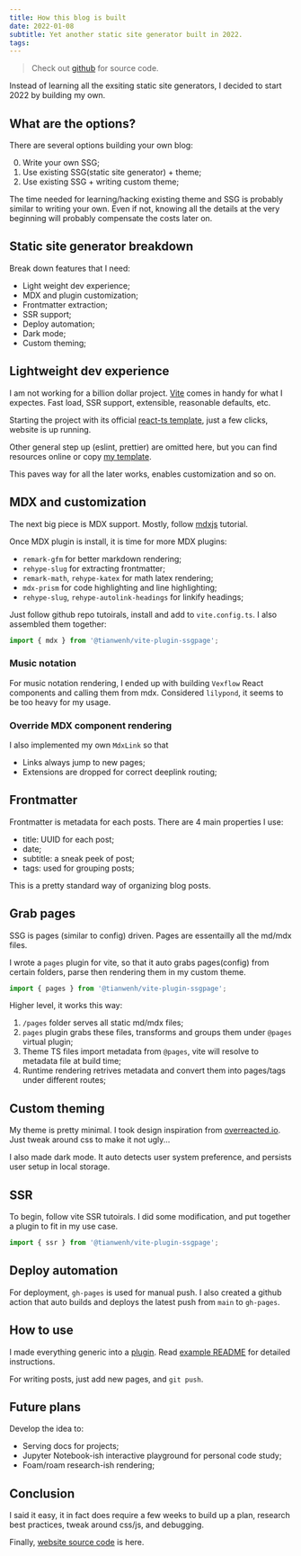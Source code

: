 ```yaml
---
title: How this blog is built
date: 2022-01-08
subtitle: Yet another static site generator built in 2022.
tags:
---
```


> Check out [github](https://github.com/tianwenh/tianwenh.github.io) for source code.

Instead of learning all the exsiting static site generators, I decided to start 2022 by building my own.

## What are the options?

There are several options building your own blog:

0. Write your own SSG;
1. Use existing SSG(static site generator) + theme;
2. Use existing SSG + writing custom theme;

The time needed for learning/hacking existing theme and SSG is probably similar to writing your own. Even if not, knowing all the details at the very beginning will probably compensate the costs later on.

## Static site generator breakdown

Break down features that I need:

- Light weight dev experience;
- MDX and plugin customization;
- Frontmatter extraction;
- SSR support;
- Deploy automation;
- Dark mode;
- Custom theming;

## Lightweight dev experience

I am not working for a billion dollar project. [Vite](https://vitejs.dev/) comes in handy for what I expectes. Fast load, SSR support, extensible, reasonable defaults, etc.

Starting the project with its official [react-ts template](https://vitejs.dev/guide/#trying-vite-online), just a few clicks, website is up running.

Other general step up (eslint, prettier) are omitted here, but you can find resources online or copy [my template](https://github.com/tianwenh/vite-template).

This paves way for all the later works, enables customization and so on.

## MDX and customization

The next big piece is MDX support. Mostly, follow [mdxjs](https://mdxjs.com/) tutorial.

Once MDX plugin is install, it is time for more MDX plugins:

- `remark-gfm` for better markdown rendering;
- `rehype-slug` for extracting frontmatter;
- `remark-math`, `rehype-katex` for math latex rendering;
- `mdx-prism` for code highlighting and line highlighting;
- `rehype-slug`, `rehype-autolink-headings` for linkify headings;

Just follow github repo tutoirals, install and add to `vite.config.ts`. I also assembled them together:

```ts
import { mdx } from '@tianwenh/vite-plugin-ssgpage';
```

### Music notation

For music notation rendering, I ended up with building `Vexflow` React components and calling them from mdx. Considered `lilypond`, it seems to be too heavy for my usage.

### Override MDX component rendering

I also implemented my own `MdxLink` so that

- Links always jump to new pages;
- Extensions are dropped for correct deeplink routing;

## Frontmatter

Frontmatter is metadata for each posts. There are 4 main properties I use:

- title: UUID for each post;
- date;
- subtitle: a sneak peek of post;
- tags: used for grouping posts;

This is a pretty standard way of organizing blog posts.

## Grab pages

SSG is pages (similar to config) driven. Pages are essentailly all the md/mdx files.

I wrote a `pages` plugin for vite, so that it auto grabs pages(config) from certain folders, parse then rendering them in my custom theme.

```ts
import { pages } from '@tianwenh/vite-plugin-ssgpage';
```

Higher level, it works this way:

1. `/pages` folder serves all static md/mdx files;
2. `pages` plugin grabs these files, transforms and groups them under `@pages` virtual plugin;
3. Theme TS files import metadata from `@pages`, vite will resolve to metadata file at build time;
4. Runtime rendering retrives metadata and convert them into pages/tags under different routes;

## Custom theming

My theme is pretty minimal. I took design inspiration from [overreacted.io](https://overreacted.io). Just tweak around css to make it not ugly...

I also made dark mode. It auto detects user system preference, and persists user setup in local storage.

## SSR

To begin, follow vite SSR tutoirals. I did some modification, and put together a plugin to fit in my use case.

```ts
import { ssr } from '@tianwenh/vite-plugin-ssgpage';
```

## Deploy automation

For deployment, `gh-pages` is used for manual push. I also created a github action that auto builds and deploys the latest push from `main` to `gh-pages`.

## How to use

I made everything generic into a [plugin](https://github.com/tianwenh/vite-plugin-ssgpage). Read [example README](https://github.com/tianwenh/vite-plugin-ssgpage/tree/main/examples/blog) for detailed instructions.

For writing posts, just add new pages, and `git push`.

## Future plans

Develop the idea to:

- Serving docs for projects;
- Jupyter Notebook-ish interactive playground for personal code study;
- Foam/roam research-ish rendering;

## Conclusion

I said it easy, it in fact does require a few weeks to build up a plan, research best practices, tweak around css/js, and debugging.

Finally, [website source code](https://github.com/tianwenh/tianwenh.github.io) is here.
